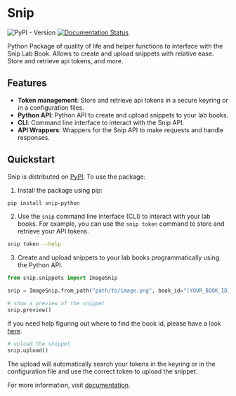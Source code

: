# Snip

![PyPI - Version](https://img.shields.io/pypi/v/snip-python?logoColor=green&color=%234bc51d)
[![Documentation Status](https://readthedocs.org/projects/snip-python/badge/?version=latest)](https://snip-python.readthedocs.io/en/latest/?badge=latest)

Python Package of quality of life and helper functions to interface with the Snip Lab Book. Allows to create and upload snippets with relative ease. Store and retrieve api tokens, and more.

## Features

<!-- start features -->

- **Token management**: Store and retrieve api tokens in a secure keyring or in a configuration files.
- **Python API**: Python API to create and upload snippets to your lab books.
- **CLI**: Command line interface to interact with the Snip API.
- **API Wrappers**: Wrappers for the Snip API to make requests and handle responses.

<!-- end features -->

## Quickstart

<!-- start quickstart -->

Snip is distributed on [PyPI]. To use the package:

1. Install the package using pip:

```bash
pip install snip-python
```
2. Use the `snip` command line interface (CLI) to interact with your lab books. For example, you can use the `snip token` command to store and retrieve your API tokens.

```bash
snip token --help
```

3. Create and upload snippets to your lab books programmatically using the Python API.

```python
from snip.snippets import ImageSnip

snip = ImageSnip.from_path("path/to/image.png", book_id="[YOUR_BOOK_ID]")

# show a preview of the snippet
snip.preview()
```

If you need help figuring out where to find the book id, please have a look [here](https://snip-python.readthedocs.io/en/latest/tokens.html#how-to-find-the-book-id).

```python
# upload the snippet
snip.upload()
```

The upload will automatically search your tokens in the keyring or in the configuration file and use the correct token to upload the snippet.

[pypi]: https://pypi.org/project/snip-python/

<!-- end quickstart -->


For more information, visit [documentation][quickstart-docs].

[quickstart-docs]: https://snip-python.readthedocs.io/en/latest/quickstart.html

